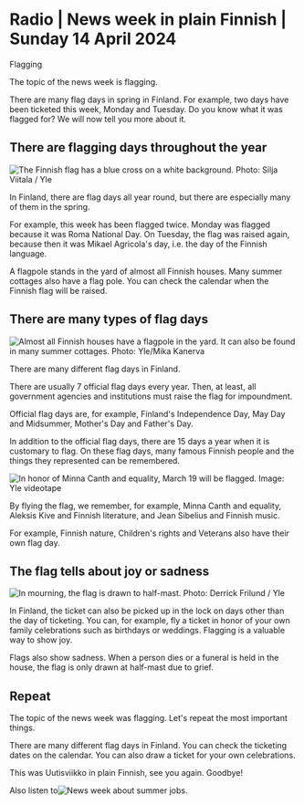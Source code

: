 # Radio \| News week in plain Finnish \| Sunday 14 April 2024

Flagging

The topic of the news week is flagging.

There are many flag days in spring in Finland. For example, two days have been ticketed this week, Monday and Tuesday. Do you know what it was flagged for? We will now tell you more about it.

## There are flagging days throughout the year

![The Finnish flag has a blue cross on a white background. Photo: Silja Viitala / Yle](https://images.cdn.yle.fi/image/upload/c_crop,h_2641,w_4695,x_250,y_313/ar_1.7777777777777777,c_fill,g_faces,h_431,w_767/dpr_1.0/q_auto:eco/f_auto/fl_lossy/v1608737205/39-7573455fe359db8b2df)

In Finland, there are flag days all year round, but there are especially many of them in the spring.

For example, this week has been flagged twice. Monday was flagged because it was Roma National Day. On Tuesday, the flag was raised again, because then it was Mikael Agricola's day, i.e. the day of the Finnish language.

A flagpole stands in the yard of almost all Finnish houses. Many summer cottages also have a flag pole. You can check the calendar when the Finnish flag will be raised.

## There are many types of flag days

![Almost all Finnish houses have a flagpole in the yard. It can also be found in many summer cottages. Photo: Yle/Mika Kanerva](https://images.cdn.yle.fi/image/upload/c_crop,h_1728,w_3072,x_0,y_146/ar_1.7777777777777777,c_fill,g_faces,h_431,w_767/dpr_1.0/q_auto:eco/f_auto/fl_lossy/v1631200091/39-851963613a23000c5c5)

There are many different flag days in Finland.

There are usually 7 official flag days every year. Then, at least, all government agencies and institutions must raise the flag for impoundment.

Official flag days are, for example, Finland's Independence Day, May Day and Midsummer, Mother's Day and Father's Day.

In addition to the official flag days, there are 15 days a year when it is customary to flag. On these flag days, many famous Finnish people and the things they represented can be remembered.

![In honor of Minna Canth and equality, March 19 will be flagged. Image: Yle videotape](https://images.cdn.yle.fi/image/upload/c_crop,h_1080,w_1920,x_0,y_0/ar_1.7777777777777777,c_fill,g_faces,h_431,w_767/dpr_1.0/q_auto:eco/f_auto/fl_lossy/v1550847598/39-5448875c6fdd3239b31)

By flying the flag, we remember, for example, Minna Canth and equality, Aleksis Kive and Finnish literature, and Jean Sibelius and Finnish music.

For example, Finnish nature, Children's rights and Veterans also have their own flag day.

## The flag tells about joy or sadness

![In mourning, the flag is drawn to half-mast. Photo: Derrick Frilund / Yle](https://images.cdn.yle.fi/image/upload/c_crop,h_2610,w_4640,x_0,y_0/ar_1.777777777777777,c_fill,g_faces,h_431,w_767/dpr_1.0/q_auto:eco/f_auto/fl_lossy/v1712150415/39-1265765660d4ac4e4bf3)

In Finland, the ticket can also be picked up in the lock on days other than the day of ticketing. You can, for example, fly a ticket in honor of your own family celebrations such as birthdays or weddings. Flagging is a valuable way to show joy.

Flags also show sadness. When a person dies or a funeral is held in the house, the flag is only drawn at half-mast due to grief.

## Repeat

The topic of the news week was flagging. Let's repeat the most important things.

There are many different flag days in Finland. You can check the ticketing dates on the calendar. You can also draw a ticket for your own celebrations.

This was Uutisviikko in plain Finnish, see you again. Goodbye!

Also listen to![News week about summer jobs.](https://yle.fi/a/74-20083518)
